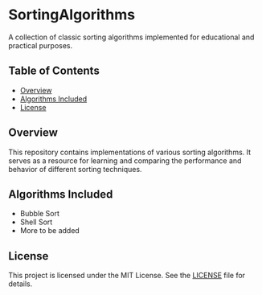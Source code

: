 # SortingAlgorithms

A collection of classic sorting algorithms implemented for educational and practical purposes.

## Table of Contents

- [Overview](#overview)
- [Algorithms Included](#algorithms-included)
- [License](#license)

## Overview

This repository contains implementations of various sorting algorithms. It serves as a resource for learning and comparing the performance and behavior of different sorting techniques.

## Algorithms Included

- Bubble Sort
- Shell Sort
- More to be added

## License

This project is licensed under the MIT License. See the [LICENSE](LICENSE) file for details.
